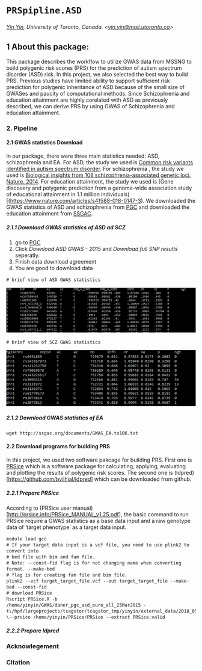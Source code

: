 # `PRSpipline.ASD`



###### [Yin Yin](https://orcid.org/0000-0001-9168-488X), University of Toronto, Canada. &lt;yin.yin@mail.utoronto.ca&gt;
## 1 About this package:
This package describes the workflow to utilize GWAS data from MSSNG to build polygenic risk scores (PRS) for the prediction of autism spectrum disorder (ASD) risk. In this project, we also selected the best way to build PRS. Previous studies have limited ability to support sufficient risk prediction for polygenic inheritance of ASD because of the small size of GWASes and paucity of computational methods. Since Schizophrenia and education attainment are highly corelated with ASD as previously described, we can derive PRS by using GWAS of Schizophrenia and education attainment. 
### 2. Pipeline
#### 2.1 GWAS statistics Download
 In our package, there were three main statistics needed: ASD, schizophrenia and EA. For ASD, the study we used is [Common risk variants identified in autism spectrum disorder](http://dx.doi.org/10.1101/224774). For schizophrenia , the study we used is [Biological insights from 108 schizophrenia-associated genetic loci. Nature. 2014](https://www.nature.com/articles/nature13595). For education attainment, the study we used is (Gene discovery and polygenic prediction from a genome-wide association study of educational attainment in 1.1 million individuals)[(https://www.nature.com/articles/s41588-018-0147-3). We downloaded the GWAS statistics of ASD and schizophrenia from [PGC](https://www.med.unc.edu/pgc/results-and-downloads) and downloaded the education attainment from [SSGAC](https://www.thessgac.org/data).
##### 2.1.1 Download GWAS statistics of ASD ad SCZ
1. go to [PGC](https://www.med.unc.edu/pgc/results-and-downloads)
2. Click *Download ASD GWAS - 2015* and *Download full SNP results* seperatly.
3. Finish data download agreement
4. You are good to download data
```text
# brief view of ASD GWAS statistics
```
![alt text](https://github.com/Yin1012/PRSpipeline.ASD/blob/master/asd.PNG)
```text
# brief view of SCZ GWAS statistics
```
![alt text](https://github.com/Yin1012/PRSpipeline.ASD/blob/master/scz.PNG)
##### 2.1.2 Download GWAS statistics of EA
```text
wget http://ssgac.org/documents/GWAS_EA.to10K.txt
```
#### 2.2 Download programs for building PRS 
In this project, we used two software pakcage for building PRS. First one is [PRSice](http://prsice.info/) which is a software package for calculating, applying, evaluating and plotting the results of polygenic risk scores. The second one is (ldpred)[https://github.com/bvilhjal/ldpred] which can be downloaded from github.
##### 2.2.1 Prepare PRSice
According to (PRSice user manual)[http://prsice.info/PRSice_MANUAL_v1.25.pdf], the basic command to run PRSice require a GWAS statistics as a base data input and a raw genotype data of ‘target phenotype’ as a target data input. 
```text
module load gcc
# If your target data input is a vcf file, you need to use plink2 to convert into 
# bed file with bim and fam file.
# Note: --const-fid flag is for not changing name when converting format. --make-bed
# flag is for creating fam file and bim file.
plink2 --vcf target_target_file.vcf --out target_target_file --make-bed --const-fid
# download PRSice
Rscript PRSice.R -b  /home/yinyin/GWAS/daner_pgc_asd_euro_all_25Mar2015 -t\/hpf/largeprojects/tcagstor/tcagstor_tmp/yinyin/external_data/2018_05_01/mssngpseudo.all.masked_Feb_28_new \--prsice /home/yinyin/PRSice/PRSice --extract PRSice.valid 
```
##### 2.2.2 Prepare ldpred


### Acknowlegement 
### Citation
